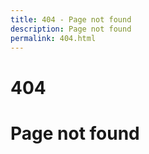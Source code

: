 ```yaml
---
title: 404 - Page not found
description: Page not found
permalink: 404.html
---
```


# 404

<h1>Page not found</h1>
